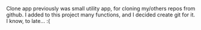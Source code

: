 Clone app previously was small utility app, for cloning my/others repos from github.
I added to this project many functions, and I decided create git for it. I know, to late... :(
